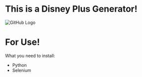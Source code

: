 # This is a Disney Plus Generator!                                                    
![GitHub Logo](https://avatars.githubusercontent.com/u/163546443?v=4)                          
  # For Use!                                                                                                                                                                                          
What you need to install:                                                                                           
  - Python
  - Selenium
